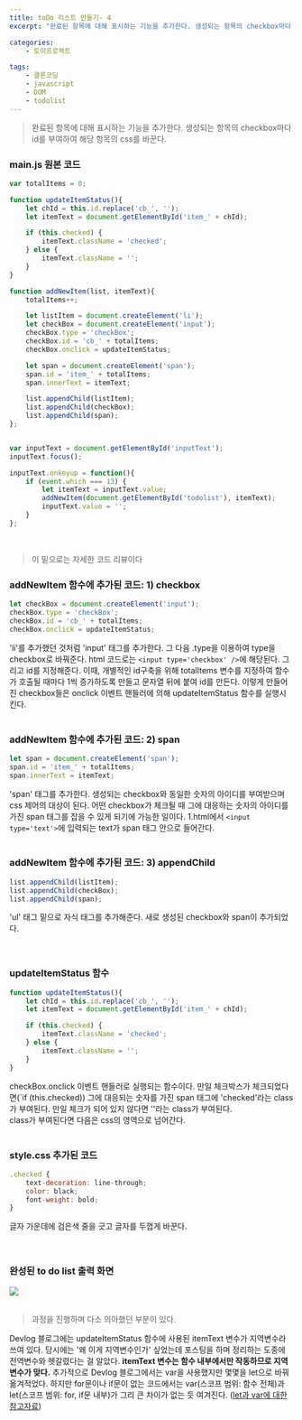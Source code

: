 ```yaml
---
title: toDo 리스트 만들기- 4
excerpt: "완료된 항목에 대해 표시하는 기능을 추가한다. 생성되는 항목의 checkbox마다 id를 부여하여 해당 항목의 css를 바꾼다."

categories: 
    - 토이프로젝트

tags: 
    - 클론코딩
    - javascript
    - DOM
    - todolist
---
```


> 완료된 항목에 대해 표시하는 기능을 추가한다. 생성되는 항목의 checkbox마다 id를 부여하여 해당 항목의 css를 바꾼다.

### main.js 원본 코드
```javascript
var totalItems = 0;

function updateItemStatus(){
    let chId = this.id.replace('cb_', '');
    let itemText = document.getElementById('item_' + chId);

    if (this.checked) { 
        itemText.className = 'checked'; 
    } else { 
        itemText.className = ''; 
    }
}

function addNewItem(list, itemText){
    totalItems++;

    let listItem = document.createElement('li');
    let checkBox = document.createElement('input');
    checkBox.type = 'checkBox';
    checkBox.id = 'cb_' + totalItems;
    checkBox.onclick = updateItemStatus;

    let span = document.createElement('span');
    span.id = 'item_' + totalItems;
    span.innerText = itemText;   

    list.appendChild(listItem);
    list.appendChild(checkBox);
    list.appendChild(span);
};


var inputText = document.getElementById('inputText');
inputText.focus();

inputText.onkeyup = function(){
    if (event.which === 13) {
        let itemText = inputText.value;
        addNewItem(document.getElementById('todolist'), itemText);
        inputText.value = '';
    }   
};
```
<br>

> 이 밑으로는 자세한 코드 리뷰이다

### addNewItem 함수에 추가된 코드: 1) checkbox
```javascript
let checkBox = document.createElement('input');
checkBox.type = 'checkBox';
checkBox.id = 'cb_' + totalItems;
checkBox.onclick = updateItemStatus;
```

'li'를 추가했던 것처럼 'input' 태그를 추가한다. 그 다음 .type을 이용하여 type을 checkbox로 바꿔준다. html 코드로는 `<input type='checkbox' />`에 해당된다. 그리고 id를 지정해준다. 이때, 개별적인 id구축을 위해 totalItems 변수를 지정하여 함수가 호출될 때마다 1씩 증가하도록 만들고 문자열 뒤에 붙여 id를 만든다. 이렇게 만들어진 checkbox들은 onclick 이벤트 핸들러에 의해 updateItemStatus 함수를 실행시킨다.  
<br>

### addNewItem 함수에 추가된 코드: 2) span
```javascript
let span = document.createElement('span');
span.id = 'item_' + totalItems;
span.innerText = itemText;  
```

'span' 태그를 추가한다. 생성되는 checkbox와 동일한 숫자의 아이디를 부여받으며 css 제어의 대상이 된다. 어떤 checkbox가 체크될 때 그에 대응하는 숫자의 아이디를 가진 span 태그를 잡을 수 있게 되기에 가능한 일이다. 1.html에서 `<input type='text'>`에 입력되는 text가 span 태그 안으로 들어간다.  
<br>

### addNewItem 함수에 추가된 코드: 3) appendChild
```javascript
list.appendChild(listItem);
list.appendChild(checkBox);
list.appendChild(span);
```

'ul' 태그 밑으로 자식 태그를 추가해준다. 새로 생성된 checkbox와 span이 추가되었다.  
<br><br>

### updateItemStatus 함수
```javascript
function updateItemStatus(){
    let chId = this.id.replace('cb_', '');
    let itemText = document.getElementById('item_' + chId);

    if (this.checked) { 
        itemText.className = 'checked'; 
    } else { 
        itemText.className = ''; 
    }
}
```

checkBox.onclick 이벤트 핸들러로 실행되는 함수이다. 만일 체크박스가 체크되었다면(`if (this.checked)) 그에 대응되는 숫자를 가진 span 태그에 'checked'라는 class가 부여된다. 만일 체크가 되어 있지 않다면 ''라는 class가 부여된다.  
class가 부여된다면 다음은 css의 영역으로 넘어간다.  
<br>

### style.css 추가된 코드
```javascript
.checked {
    text-decoration: line-through;
    color: black;
    font-weight: bold;
}
```

글자 가운데에 검은색 줄을 긋고 글자를 두껍게 바꾼다.  
<br><br>

### 완성된 to do list 출력 화면
![](https://dulcis-hortus.github.io/assets/images/4_fp.JPG)  
<br>

> 과정을 진행하며 다소 의아했던 부분이 있다.

Devlog 블로그에는 updateItemStatus 함수에 사용된 itemText 변수가 지역변수라 쓰여 있다. 당시에는 '왜 이게 지역변수인가' 싶었는데 포스팅을 하며 정리하는 도중에 전역변수와 헷갈렸다는 걸 알았다. **itemText 변수는 함수 내부에서만 작동하므로 지역변수가 맞다.**  추가적으로 Devlog 블로그에서는 var을 사용했지만 몇몇을 let으로 바꿔 옮겨적었다. 하지만 for문이나 if문이 없는 코드에서는 var(스코프 범위: 함수 전체)과 let(스코프 범위: for, if문 내부)가 그리 큰 차이가 없는 듯 여겨진다. ([let과 var에 대한 참고자료](https://developer.mozilla.org/ko/docs/Web/JavaScript/Reference/Statements/let))

<br>





